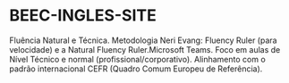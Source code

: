 # BEEC-INGLES-SITE
 Fluência Natural e Técnica.  Metodologia Neri Evang: Fluency Ruler (para velocidade) e a Natural Fluency Ruler.Microsoft Teams.  Foco em aulas de Nível Técnico e normal (profissional/corporativo).  Alinhamento com o padrão internacional CEFR (Quadro Comum Europeu de Referência).  
